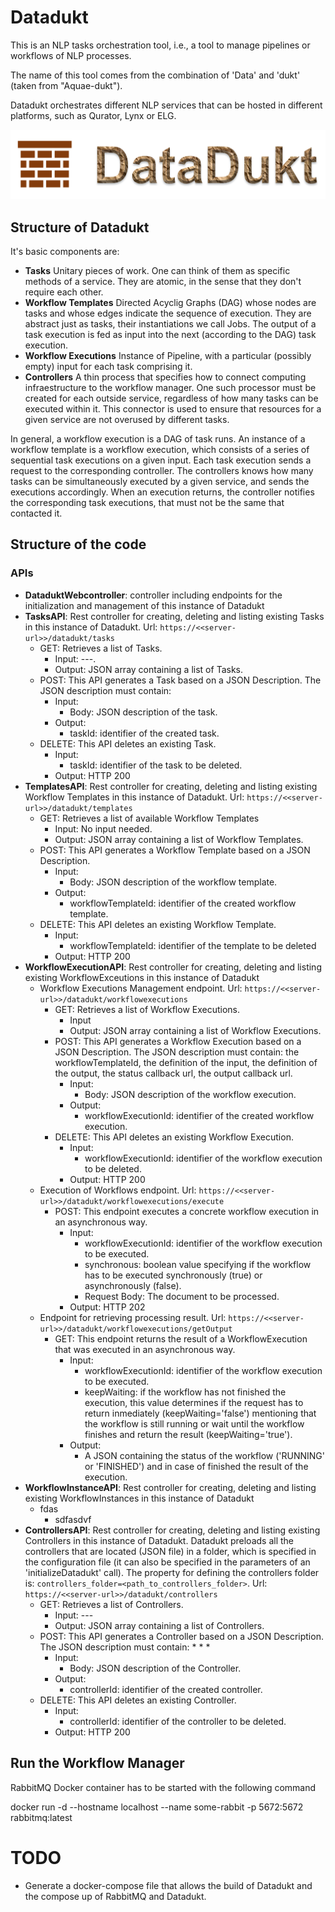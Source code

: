 # Datadukt # 

This is an NLP tasks orchestration tool, i.e., a tool to manage pipelines or workflows of NLP processes.

The name of this tool comes from the combination of 'Data' and 'dukt' (taken from "Aquae-dukt"). 

Datadukt orchestrates different NLP services that can be hosted in different platforms, such as Qurator, Lynx or ELG. 

![DataDukt Logo](/Logo_Datadukt_1.png?raw=true "DataDukt Logo")


## Structure of Datadukt ##

It's basic components are:

* **Tasks** Unitary pieces of work. One can think of them as specific methods of a service. They are atomic, in the sense that they don't require each other.
* **Workflow Templates** Directed Acyclig Graphs (DAG) whose nodes are tasks and whose edges indicate the sequence of execution. They are abstract just as tasks, their instantiations we call Jobs. The output of a task execution is fed as input into the next (according to the DAG) task execution.
* **Workflow Executions**  Instance of Pipeline, with a particular (possibly empty) input for each task comprising it.
* **Controllers** A thin process that specifies how to connect computing infraestructure to the workflow manager. One such processor must be created for each outside service, regardless of how many tasks can be executed within it. This connector is used to ensure that resources for a given service are not overused by different tasks.

In general, a workflow execution is a DAG of task runs. An instance of a workflow template is a workflow execution, which consists of a series of sequential task executions on a given input. Each task execution sends a request to the corresponding controller. The controllers knows how many tasks can be simultaneously executed by a given service, and sends the executions accordingly. When an execution returns, the controller notifies the corresponding task executions, that must not be the same that contacted it.


## Structure of the code

### APIs

* **DataduktWebcontroller**: controller including endpoints for the initialization and management of this instance of Datadukt
* **TasksAPI**: Rest controller for creating, deleting and listing existing Tasks in this instance of Datadukt. Url: `https://<<server-url>>/datadukt/tasks`
    * GET: Retrieves a list of Tasks.
        * Input: ---.
        * Output: JSON array containing a list of Tasks.
    * POST: This API generates a Task based on a JSON Description. The JSON description must contain:
        * Input:
            * Body: JSON description of the task.
        * Output: 
            * taskId: identifier of the created task.
    * DELETE: This API deletes an existing Task.
        * Input:
            * taskId: identifier of the task to be deleted.
        * Output: HTTP 200
* **TemplatesAPI**: Rest controller for creating, deleting and listing existing Workflow Templates in this instance of Datadukt. Url: `https://<<server-url>>/datadukt/templates`
    * GET: Retrieves a list of available Workflow Templates
        * Input: No input needed.
        * Output: JSON array containing a list of Workflow Templates.
    * POST: This API generates a Workflow Template based on a JSON Description.
        * Input:
            * Body: JSON description of the workflow template.
        * Output: 
            * workflowTemplateId: identifier of the created workflow template.
    * DELETE: This API deletes an existing Workflow Template.
        * Input:
            * workflowTemplateId: identifier of the template to be deleted
        * Output: HTTP 200
* **WorkflowExecutionAPI**: Rest controller for creating, deleting and listing existing WorkflowExceutions in this instance of Datadukt
    * Workflow Executions Management endpoint. Url: `https://<<server-url>>/datadukt/workflowexecutions`
        * GET: Retrieves a list of Workflow Executions.
            * Input
            * Output: JSON array containing a list of Workflow Executions.
        * POST: This API generates a Workflow Execution based on a JSON Description. The JSON description must contain: the workflowTemplateId, the definition of the input, the definition of the output, the status callback url, the output callback url.
            * Input:
                * Body: JSON description of the workflow execution.
            * Output: 
                * workflowExecutionId: identifier of the created workflow execution.
        * DELETE: This API deletes an existing Workflow Execution.
            * Input:
                * workflowExecutionId: identifier of the workflow execution to be deleted.
            * Output: HTTP 200
    * Execution of Workflows endpoint. Url: `https://<<server-url>>/datadukt/workflowexecutions/execute`
        * POST: This endpoint executes a concrete workflow execution in an asynchronous way.
            * Input:
                * workflowExecutionId: identifier of the workflow execution to be executed.
                * synchronous: boolean value specifying if the workflow has to be executed synchronously (true) or asynchronously (false).
                * Request Body: The document to be processed.
            * Output: HTTP 202
    * Endpoint for retrieving processing result. Url: `https://<<server-url>>/datadukt/workflowexecutions/getOutput`
        * GET: This endpoint returns the result of a WorkflowExecution that was executed in an asynchronous way.
            * Input:
                * workflowExecutionId: identifier of the workflow execution to be executed.
                * keepWaiting: if the workflow has not finished the execution, this value determines if the request has to return inmediately (keepWaiting='false') mentioning that the workflow is still running or wait until the workflow finishes and return the result (keepWaiting='true').
            * Output: 
                * A JSON containing the status of the workflow ('RUNNING' or 'FINISHED') and in case of finished the result of the execution.
* **WorkflowInstanceAPI**: Rest controller for creating, deleting and listing existing WorkflowInstances in this instance of Datadukt
    * fdas
        * sdfasdvf
* **ControllersAPI**: Rest controller for creating, deleting and listing existing Controllers in this instance of Datadukt. Datadukt preloads all the controllers that are located (JSON file) in a folder, which is specified in the configuration file (it can also be specified in the parameters of an 'initializeDatadukt' call). The property for defining the controllers folder is: `controllers_folder=<path_to_controllers_folder>`. Url: `https://<<server-url>>/datadukt/controllers`
    * GET: Retrieves a list of Controllers.
        * Input: ---
        * Output: JSON array containing a list of Controllers.
    * POST: This API generates a Controller based on a JSON Description. The JSON description must contain:
        * 
        * 
        * 
        * Input:
            * Body: JSON description of the Controller.
        * Output: 
            * controllerId: identifier of the created controller.
    * DELETE: This API deletes an existing Controller.
        * Input:
            * controllerId: identifier of the controller to be deleted.
        * Output: HTTP 200





## Run the Workflow Manager ##

RabbitMQ Docker container has to be started with the following command

docker run -d --hostname localhost --name some-rabbit -p 5672:5672 rabbitmq:latest


# TODO #

* Generate a docker-compose file that allows the build of Datadukt and the compose up of RabbitMQ and Datadukt.
